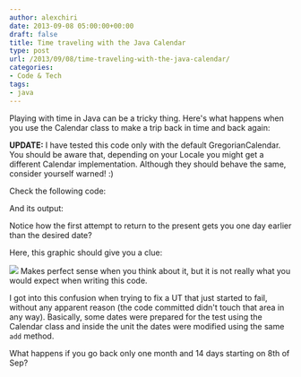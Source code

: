 ```yaml
---
author: alexchiri
date: 2013-09-08 05:00:00+00:00
draft: false
title: Time traveling with the Java Calendar
type: post
url: /2013/09/08/time-traveling-with-the-java-calendar/
categories:
- Code & Tech
tags:
- java
---
```


Playing with time in Java can be a tricky thing. Here's what happens when you use the Calendar class to make a trip back in time and back again:

**UPDATE:** I have tested this code only with the default GregorianCalendar. You should be aware that, depending on your Locale you might get a different Calendar implementation. Although they should behave the same, consider yourself warned! :)

Check the following code:



And its output:



Notice how the first attempt to return to the present gets you one day earlier than the desired date?

Here, this graphic should give you a clue:

![](http://0f8f28fe275e3a043777-67ab80ec00c7299bd1255995bf933a71.r1.cf2.rackcdn.com/calendar_add.png)
Makes perfect sense when you think about it, but it is not really what you would expect when writing this code.

I got into this confusion when trying to fix a UT that just started to fail, without any apparent reason (the code committed didn't touch that area in any way). Basically, some dates were prepared for the test using the Calendar class and inside the unit the dates were modified using the same `add` method.

What happens if you go back only one month and 14 days starting on 8th of Sep?

